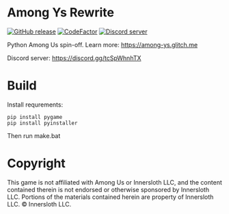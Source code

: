 # Among Ys Rewrite

[![GitHub release](https://img.shields.io/github/release/milena-kos/Among-Ys-Rewrite.svg)](https://github.com/milena-kos/Among-Ys-Rewrite/releases/latest)
[![CodeFactor](https://www.codefactor.io/repository/github/milena-kos/among-ys-rewrite/badge)](https://www.codefactor.io/repository/github/milena-kos/among-ys-rewrite)
[![Discord server](https://img.shields.io/discord/776546039804330005.svg?label=&logo=discord&logoColor=ffffff&color=7389D8&labelColor=6A7EC2)](https://discord.gg/EuDqUCkDf6)

Python Among Us spin-off.
Learn more:
https://among-ys.glitch.me

Discord server:
https://discord.gg/tcSpWhnhTX

# Build
Install requrements:

```
pip install pygame
pip install pyinstaller
```

Then run make.bat

# Copyright
This game is not affiliated with Among Us or Innersloth LLC, and the content contained therein is not endorsed or otherwise sponsored by Innersloth LLC. Portions of the materials contained herein are property of Innersloth LLC. © Innersloth LLC.
